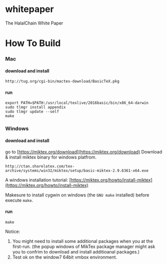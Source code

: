 # whitepaper
The HalalChain White Paper

# How To Build

### Mac

#### download and install

```
http://tug.org/cgi-bin/mactex-download/BasicTeX.pkg
```

#### run 

```
export PATH=$PATH:/usr/local/texlive/2016basic/bin/x86_64-darwin
sudo tlmgr install appendix
sudo tlmgr update --self
make
```

### Windows

#### download and install

go to [https://miktex.org/download](https://miktex.org/download)
Download & install miktex binary for windows platfrom. 
```
http://ctan.sharelatex.com/tex-archive/systems/win32/miktex/setup/basic-miktex-2.9.6361-x64.exe
```
A windows installation tutorial:  [https://miktex.org/howto/install-miktex](https://miktex.org/howto/install-miktex)

Makesure to install cygwin on windows (the `GNU make` installed) before execute `make`.

#### run 
```
make
```
Notice: 
1. You might need to install some additional packages when you at the first-run. (the popup windows of MikTex package manager might ask you to confrim to download and install additioanal packages.)
2. Test ok on the window7 64bit vmbox environment.





